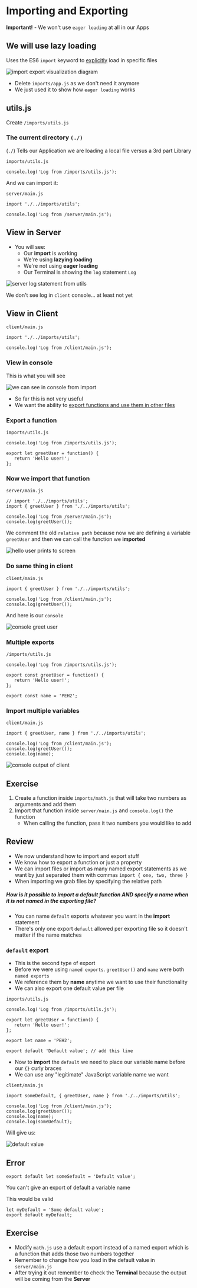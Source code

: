 # Importing and Exporting
**Important!** - We won't use `eager loading` at all in our Apps

## We will use lazy loading
Uses the ES6 `import` keyword to <u>explicitly</u> load in specific files

![import export visualization diagram](https://i.imgur.com/tj3L8Q7.png)

* Delete `imports/app.js` as we don't need it anymore
* We just used it to show how `eager loading` works

## utils.js
Create `/imports/utils.js`

### The current directory `(./)`
(`./`) Tells our Application we are loading a local file versus a 3rd part Library

`imports/utils.js`

```
console.log('Log from /imports/utils.js');
```

And we can import it:

`server/main.js`

```
import './../imports/utils';

console.log('Log from /server/main.js');
```

## View in Server 
* You will see:
    - Our **import** is working
    - We're using **lazying loading**
    - We're not using **eager loading**
    - Our Terminal is showing the `log` statement `Log`

![server log statement from utils](https://i.imgur.com/8i0kJe1.png)

We don't see log in `client` console... at least not yet

## View in Client
`client/main.js`

```
import './../imports/utils';

console.log('Log from /client/main.js');
```

### View in console
This is what you will see

![we can see in console from import](https://i.imgur.com/U7X3oHN.png)

* So far this is not very useful
* We want the ability to <u>export functions and use them in other files</u>

### Export a function
`imports/utils.js`

```
console.log('Log from /imports/utils.js');

export let greetUser = function() {
   return 'Hello user!';
};
```

### Now we import that function
`server/main.js`

```
// import './../imports/utils';
import { greetUser } from './../imports/utils';

console.log('Log from /server/main.js');
console.log(greetUser());
```

We comment the old `relative path` because now we are defining a variable `greetUser` and then we can call the function we **imported**

![hello user prints to screen](https://i.imgur.com/Ks5UcRZ.png)

### Do same thing in client
`client/main.js`

```
import { greetUser } from './../imports/utils';

console.log('Log from /client/main.js');
console.log(greetUser());
```

And here is our `console`

![console greet user](https://i.imgur.com/R5RiZve.png)

### Multiple exports
`/imports/utils.js`

```
console.log('Log from /imports/utils.js');

export const greetUser = function() {
   return 'Hello user!';
};

export const name = 'PEH2';
```

### Import multiple variables
`client/main.js`

```
import { greetUser, name } from './../imports/utils';

console.log('Log from /client/main.js');
console.log(greetUser());
console.log(name);
```

![console output of client](https://i.imgur.com/quJQeyq.png)

## Exercise
1. Create a function inside `imports/math.js` that will take two numbers as arguments and add them
2. Import that function inside `server/main.js` and `console.log()` the function
    * When calling the function, pass it two numbers you would like to add

## Review
* We now understand how to import and export stuff
* We know how to export a function or just a property
* We can import files or import as many named export statements as we want by just separated them with commas `import { one, two, three }`
* When importing we grab files by specifying the relative path

##### How is it possible to import a default function AND specify a name when it is not named in the exporting file?
* You can name `default` exports whatever you want in the **import** statement
* There's only one export `default` allowed per exporting file so it doesn't matter if the name matches

### `default` export
* This is the second type of export
* Before we were using `named exports`. `greetUser()` and `name` were both `named exports`
* We reference them by **name** anytime we want to use their functionality
* We can also export one default value per file

`imports/utils.js`

```
console.log('Log from /imports/utils.js');

export let greetUser = function() {
   return 'Hello user!';
};

export let name = 'PEH2';

export default 'Default value'; // add this line
```

* Now to **import** the `default` we need to place our variable name before our `{}` curly braces
* We can use any "legitimate" JavaScript variable name we want

`client/main.js`

```
import someDefault, { greetUser, name } from './../imports/utils';

console.log('Log from /client/main.js');
console.log(greetUser());
console.log(name);
console.log(someDefault);
```

Will give us:

![default value](https://i.imgur.com/mtG0O5g.png)

## Error
`export default let someSefault = 'Default value';`

You can't give an export of default a variable name

This would be valid

```
let myDefault = 'Some default value';
export default myDefault;
```

## Exercise
* Modify `math.js` use a default export instead of a named export which is a function that adds those two numbers together
* Remember to change how you load in the default value in `server/main.js`
* After trying it out remember to check the **Terminal** because the output will be coming from the **Server**
